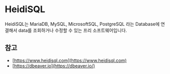 # HeidiSQL

HeidiSQL는 MariaDB, MySQL, MicrosoftSQL, PostgreSQL 라는 Database에 연결해서 data를 조회하거나 수정할 수 있는 프리 소프트웨어입니다.



## 참고

* [https://www.heidisql.com](https://www.heidisql.com)
* [https://dbeaver.io](https://dbeaver.io/)